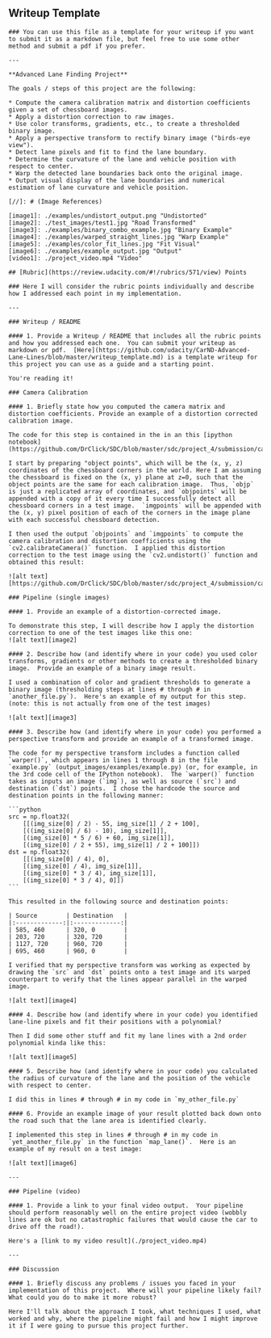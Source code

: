 ## Writeup Template

    ### You can use this file as a template for your writeup if you want to submit it as a markdown file, but feel free to use some other method and submit a pdf if you prefer.

    ---

    **Advanced Lane Finding Project**

    The goals / steps of this project are the following:

    * Compute the camera calibration matrix and distortion coefficients given a set of chessboard images.
    * Apply a distortion correction to raw images.
    * Use color transforms, gradients, etc., to create a thresholded binary image.
    * Apply a perspective transform to rectify binary image ("birds-eye view").
    * Detect lane pixels and fit to find the lane boundary.
    * Determine the curvature of the lane and vehicle position with respect to center.
    * Warp the detected lane boundaries back onto the original image.
    * Output visual display of the lane boundaries and numerical estimation of lane curvature and vehicle position.

    [//]: # (Image References)

    [image1]: ./examples/undistort_output.png "Undistorted"
    [image2]: ./test_images/test1.jpg "Road Transformed"
    [image3]: ./examples/binary_combo_example.jpg "Binary Example"
    [image4]: ./examples/warped_straight_lines.jpg "Warp Example"
    [image5]: ./examples/color_fit_lines.jpg "Fit Visual"
    [image6]: ./examples/example_output.jpg "Output"
    [video1]: ./project_video.mp4 "Video"

    ## [Rubric](https://review.udacity.com/#!/rubrics/571/view) Points

    ### Here I will consider the rubric points individually and describe how I addressed each point in my implementation.  

    ---

    ### Writeup / README

    #### 1. Provide a Writeup / README that includes all the rubric points and how you addressed each one.  You can submit your writeup as markdown or pdf.  [Here](https://github.com/udacity/CarND-Advanced-Lane-Lines/blob/master/writeup_template.md) is a template writeup for this project you can use as a guide and a starting point.  

    You're reading it!

    ### Camera Calibration

    #### 1. Briefly state how you computed the camera matrix and distortion coefficients. Provide an example of a distortion corrected calibration image.

    The code for this step is contained in the in an this [ipython notebook](https://github.com/DrClick/SDC/blob/master/sdc/project_4/submission/camera_calibration.ipynb)

    I start by preparing "object points", which will be the (x, y, z) coordinates of the chessboard corners in the world. Here I am assuming the chessboard is fixed on the (x, y) plane at z=0, such that the object points are the same for each calibration image.  Thus, `objp` is just a replicated array of coordinates, and `objpoints` will be appended with a copy of it every time I successfully detect all chessboard corners in a test image.  `imgpoints` will be appended with the (x, y) pixel position of each of the corners in the image plane with each successful chessboard detection.  

    I then used the output `objpoints` and `imgpoints` to compute the camera calibration and distortion coefficients using the `cv2.calibrateCamera()` function.  I applied this distortion correction to the test image using the `cv2.undistort()` function and obtained this result: 

    ![alt text][https://github.com/DrClick/SDC/blob/master/sdc/project_4/submission/camera_calibration_distorted.jpg]

    ### Pipeline (single images)

    #### 1. Provide an example of a distortion-corrected image.

    To demonstrate this step, I will describe how I apply the distortion correction to one of the test images like this one:
    ![alt text][image2]

    #### 2. Describe how (and identify where in your code) you used color transforms, gradients or other methods to create a thresholded binary image.  Provide an example of a binary image result.

    I used a combination of color and gradient thresholds to generate a binary image (thresholding steps at lines # through # in `another_file.py`).  Here's an example of my output for this step.  (note: this is not actually from one of the test images)

    ![alt text][image3]

    #### 3. Describe how (and identify where in your code) you performed a perspective transform and provide an example of a transformed image.

    The code for my perspective transform includes a function called `warper()`, which appears in lines 1 through 8 in the file `example.py` (output_images/examples/example.py) (or, for example, in the 3rd code cell of the IPython notebook).  The `warper()` function takes as inputs an image (`img`), as well as source (`src`) and destination (`dst`) points.  I chose the hardcode the source and destination points in the following manner:

    ```python
    src = np.float32(
        [[(img_size[0] / 2) - 55, img_size[1] / 2 + 100],
        [((img_size[0] / 6) - 10), img_size[1]],
        [(img_size[0] * 5 / 6) + 60, img_size[1]],
        [(img_size[0] / 2 + 55), img_size[1] / 2 + 100]])
    dst = np.float32(
        [[(img_size[0] / 4), 0],
        [(img_size[0] / 4), img_size[1]],
        [(img_size[0] * 3 / 4), img_size[1]],
        [(img_size[0] * 3 / 4), 0]])
    ```

    This resulted in the following source and destination points:

    | Source        | Destination   | 
    |:-------------:|:-------------:| 
    | 585, 460      | 320, 0        | 
    | 203, 720      | 320, 720      |
    | 1127, 720     | 960, 720      |
    | 695, 460      | 960, 0        |

    I verified that my perspective transform was working as expected by drawing the `src` and `dst` points onto a test image and its warped counterpart to verify that the lines appear parallel in the warped image.

    ![alt text][image4]

    #### 4. Describe how (and identify where in your code) you identified lane-line pixels and fit their positions with a polynomial?

    Then I did some other stuff and fit my lane lines with a 2nd order polynomial kinda like this:

    ![alt text][image5]

    #### 5. Describe how (and identify where in your code) you calculated the radius of curvature of the lane and the position of the vehicle with respect to center.

    I did this in lines # through # in my code in `my_other_file.py`

    #### 6. Provide an example image of your result plotted back down onto the road such that the lane area is identified clearly.

    I implemented this step in lines # through # in my code in `yet_another_file.py` in the function `map_lane()`.  Here is an example of my result on a test image:

    ![alt text][image6]

    ---

    ### Pipeline (video)

    #### 1. Provide a link to your final video output.  Your pipeline should perform reasonably well on the entire project video (wobbly lines are ok but no catastrophic failures that would cause the car to drive off the road!).

    Here's a [link to my video result](./project_video.mp4)

    ---

    ### Discussion

    #### 1. Briefly discuss any problems / issues you faced in your implementation of this project.  Where will your pipeline likely fail?  What could you do to make it more robust?

    Here I'll talk about the approach I took, what techniques I used, what worked and why, where the pipeline might fail and how I might improve it if I were going to pursue this project further.
